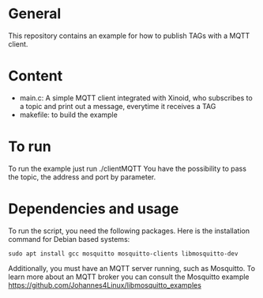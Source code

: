 # General

This repository contains an example for how to publish TAGs with a MQTT client.

# Content 

- main.c: A simple MQTT client integrated with Xinoid, who subscribes to a topic and print out a message, everytime it receives a TAG
- makefile: to build the example

# To run

To run the example just run ./clientMQTT You have the possibility to pass the topic, the address and port by parameter.

# Dependencies and usage

To run the script, you need the following packages. Here is the installation command for Debian based systems:

~~~~~
sudo apt install gcc mosquitto mosquitto-clients libmosquitto-dev
~~~~~


Additionally, you must have an MQTT server running, such as Mosquitto. To learn more about an MQTT broker you can consult the Mosquitto example 
https://github.com/Johannes4Linux/libmosquitto_examples
